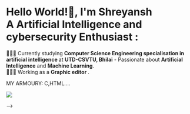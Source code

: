 <!-- <img src="banner_github.png" alt="GitHub Banner" width="100%" /> -->
<h1> Hello World!👋, I'm Shreyansh <br> A Artificial Intelligence and cybersecurity Enthusiast  : </h1>
<p>👨🏼‍🎓 Currently studying <strong>Computer Science Engineering specialisation in artificial intelligence </strong> at <strong>UTD-CSVTU, Bhilai</strong> - Passionate about <strong>Artificial Intelligence</strong> and <strong>Machine Learning</strong>.<!-- <br>🛜 Cure--> <br>👨🏼‍💻 Working as a <strong> Graphic editor </strong>.
<p>MY ARMOURY: C,HTML....</p>

![](https://komarev.com/ghpvc/?username=Shreyansh4Ai&color=green)


</p> 

-->
